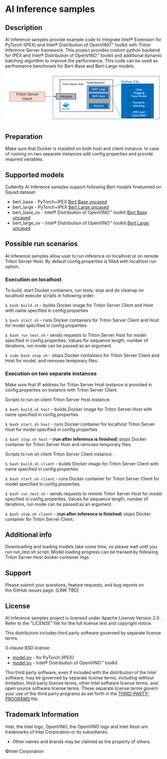 # AI Inference samples 

## Description
AI Inference samples provide example code to integrate Intel® Extension for PyTorch (IPEX) and Intel® Distribution of OpenVINO™ toolkit with Triton Inference Server framework. This project provides custom python backend for IPEX and Intel® Distribution of OpenVINO™ toolkit and additional dynamic batching algorithm to improve the performance. This code can be used as perfromance benchmark for Bert-Base and Bert-Large models.

![graph](./graph.jpg)

## Preparation
Make sure that Docker is installed on both host and client instance.
In case of running on two separate instances edit config.properties and provide required variables.
## Supported models
Cuttently AI Inference samples support following Bert models finetunned on Squad dataset:
- bert_base        - PyTorch+IPEX [Bert Base uncased](https://huggingface.co/csarron/bert-base-uncased-squad-v1 "Bert Base uncased")
- bert_large        - PyTorch+IPEX [Bert Large uncased](https://huggingface.co/bert-large-uncased-whole-word-masking-finetuned-squad "Bert Large uncased")
- bert_base_ov  - Intel® Distribution of OpenVINO™ toolkit  [Bert Base uncased](https://huggingface.co/csarron/bert-base-uncased-squad-v1 "Bert Base uncased")
- bert_large_ov - Intel® Distribution of OpenVINO™ toolkit  [Bert Large uncased](https://huggingface.co/bert-large-uncased-whole-word-masking-finetuned-squad "Bert Large uncased")

## Possible run scenarios
AI Inference samples allow user to run inference on localhost or on remote Triton Server Host. 
By default config.properties is filled with localhost run option. 
### Execution on localhost
To build, start Docker containers, run tests, stop and do cleanup on localhost execute scripts in following order:

`$ bash build.sh`  - builds Docker image for Triton Server Client and Host with name specified in config.properties

`$ bash start.sh`  - runs Docker containers for Triton Server Client and Host for model specified in config.properties

`$ bash run_test.sh`  - sends requests to Triton Server Host for model specified in config.properties. Values for sequence length, number of iterations, run mode can be passed as an argument.

`$ sudo bash stop.sh`  - stops Docker containers for Triton Server Client and Host for model, and removes temporary files. 

### Execution on two separate instances
Make sure that IP address for Triton Server Host instance is provided in config.properties on instance with Triton Server Client.

Scripts to run on client Triton Server Host instance:

`$ bash build.sh host`  - builds Docker image for Triton Server Host with name specified in config.properties

`$ bash start.sh host`  - runs Docker container for localhost Triton Server Host for model specified in config.properties

`$ bash stop.sh host`  - (**run after inference is finished**) stops Docker container for Triton Server Host and removes temporary files. 

Scripts to run on client Triton Server Client instance:

`$ bash build.sh client`  - builds Docker image for Triton Server Client with name specified in config.properties

`$ bash start.sh client`  - runs Docker container for Triton Server Client for model specified in config.properties

`$ bash run_test.sh`  - sends requests to remote Triton Server Host for model specified in config.properties. Values for sequence length, number of iterations, run mode can be passed as an argument.

`$ bash stop.sh client`  - (**run after inference is finished**) stops Docker container for Triton Server Client. 

## Additional info
Downloading and loading models take some time, so please wait until you run run_test.sh script.
Model loading progress can be tracked by following Triton Server Host docker container logs.

## Support
Please submit your questions, feature requests, and bug reports on the GitHub issues page.
[LINK TBD]

## License 
AI Inference samples project is licensed under Apache License Version 2.0. Refer to the "LICENSE" file for the full license text and copyright notice.

This distribution includes third party software governed by separate license terms.

3-clause BSD license:
- [model.py](./model_utils/bert_common/1/model.py) -  for PyTorch (IPEX)
- [model.py](./model_utils/bert_common_ov/1/model.py) -  Intel® Distribution of OpenVINO™ toolkit

This third party software, even if included with the distribution of the Intel software, may be governed by separate license terms, including without limitation, third party license terms, other Intel software license terms, and open source software license terms. These separate license terms govern your use of the third party programs as set forth in the [THIRD-PARTY-PROGRAMS](./THIRD-PARTY-PROGRAMS) file.

## Trademark Information
Intel, the Intel logo, OpenVINO, the OpenVINO logo and Intel Xeon are trademarks of Intel Corporation or its subsidiaries.
* Other names and brands may be claimed as the property of others.

&copy;Intel Corporation
